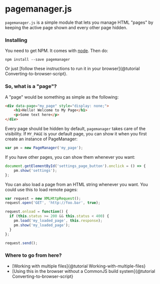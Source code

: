 # pagemanager.js

`pagemanager.js` is a simple module that lets you manage HTML "pages" by keeping the active page shown and every other page hidden.

### Installing

You need to get NPM. It comes with [node](https://nodejs.org/en/download/). Then do:

```
npm install --save pagemanager
```

Or just [follow these instructions to run it in your browser]{@tutorial Converting-to-browser-script}.

### So, what is a "page"?

A "page" would be something as simple as the following:

```html
<div data-page="my_page" style="display: none;">
	<h1>Hello! Welcome to My Page</h1>
	<p>Some text here</p>
</div>
```

Every page should be hidden by default, `pagemanager` takes care of the visibility. If `MY_PAGE` is your default page, you can show it when you first create an instance of PageManager:

```javascript
var pm = new PageManager('my_page');
```

If you have other pages, you can show them whenever you want:

```javascript
document.getElementById('settings_page_button').onclick = () => {
	pm.show('settings');
};
```

You can also load a page from an HTML string whenever you want. You could use this to load remote pages:

```javascript
var request = new XMLHttpRequest();
request.open('GET', 'http://foo.bar', true);

request.onload = function() {
  if (this.status >= 200 && this.status < 400) {
    pm.load('my_loaded_page', this.response);
    pm.show('my_loaded_page');
  }
};

request.send();
```

### Where to go from here?

* [Working with multiple files]{@tutorial Working-with-multiple-files}
* [Using this in the browser without a CommonJS build system]{@tutorial Converting-to-browser-script}